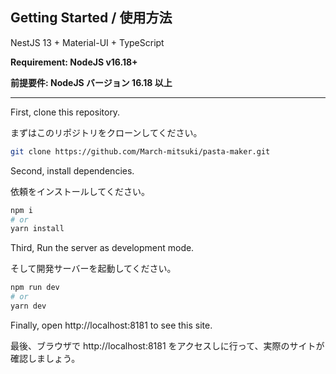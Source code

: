 ## Getting Started / 使用方法

NestJS 13 + Material-UI + TypeScript

**Requirement: NodeJS v16.18+**

**前提要件: NodeJS バージョン 16.18 以上**

---

First, clone this repository.

まずはこのリポジトリをクローンしてください。

```bash
git clone https://github.com/March-mitsuki/pasta-maker.git
```

Second, install dependencies.

依頼をインストールしてください。

```bash
npm i
# or
yarn install
```

Third, Run the server as development mode.

そして開発サーバーを起動してください。

```bash
npm run dev
# or
yarn dev
```

Finally, open http://localhost:8181 to see this site.

最後、ブラウザで http://localhost:8181 をアクセスしに行って、実際のサイトが確認しましょう。
